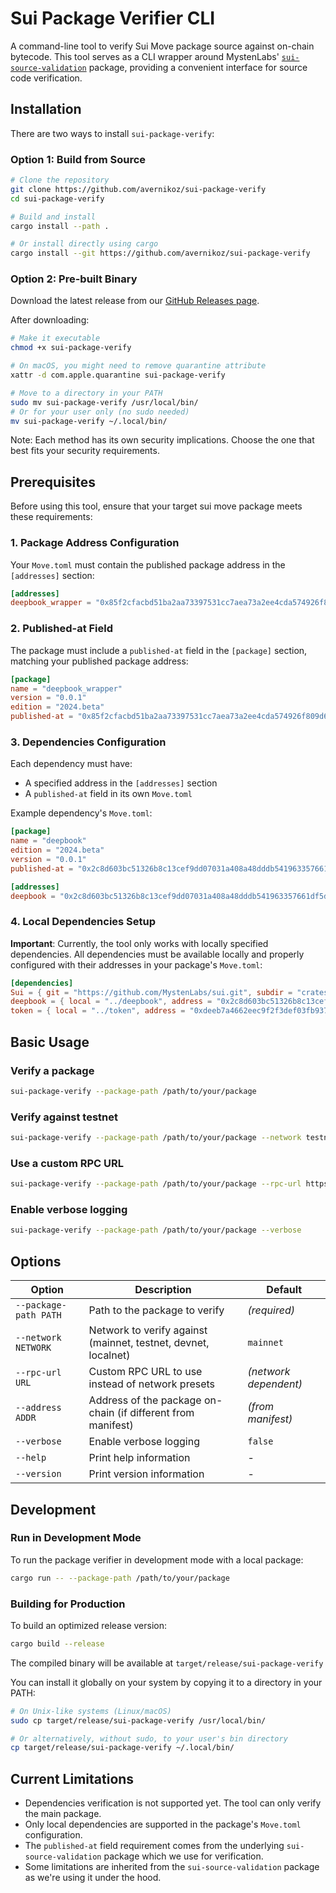 # Sui Package Verifier CLI

A command-line tool to verify Sui Move package source against on-chain bytecode. 
This tool serves as a CLI wrapper around MystenLabs' [`sui-source-validation`](https://github.com/MystenLabs/sui/tree/main/crates/sui-source-validation) package, providing a convenient interface for source code verification.

## Installation

There are two ways to install `sui-package-verify`:

### Option 1: Build from Source
```bash
# Clone the repository
git clone https://github.com/avernikoz/sui-package-verify
cd sui-package-verify

# Build and install
cargo install --path .

# Or install directly using cargo
cargo install --git https://github.com/avernikoz/sui-package-verify
```

### Option 2: Pre-built Binary
Download the latest release from our [GitHub Releases page](https://github.com/avernikoz/sui-package-verify/releases).

After downloading:
```bash
# Make it executable
chmod +x sui-package-verify

# On macOS, you might need to remove quarantine attribute
xattr -d com.apple.quarantine sui-package-verify

# Move to a directory in your PATH
sudo mv sui-package-verify /usr/local/bin/
# Or for your user only (no sudo needed)
mv sui-package-verify ~/.local/bin/
```

Note: Each method has its own security implications. Choose the one that best fits your security requirements.

## Prerequisites

Before using this tool, ensure that your target sui move package meets these requirements:

### 1. Package Address Configuration
Your `Move.toml` must contain the published package address in the `[addresses]` section:
```toml
[addresses]
deepbook_wrapper = "0x85f2cfacbd51ba2aa73397531cc7aea73a2ee4cda574926f809d62e088533805"
```

### 2. Published-at Field
The package must include a `published-at` field in the `[package]` section, matching your published package address:
```toml
[package]
name = "deepbook_wrapper"
version = "0.0.1"
edition = "2024.beta"
published-at = "0x85f2cfacbd51ba2aa73397531cc7aea73a2ee4cda574926f809d62e088533805"
```

### 3. Dependencies Configuration
Each dependency must have:
- A specified address in the `[addresses]` section
- A `published-at` field in its own `Move.toml`

Example dependency's `Move.toml`:
```toml
[package]
name = "deepbook"
edition = "2024.beta"
version = "0.0.1"
published-at = "0x2c8d603bc51326b8c13cef9dd07031a408a48dddb541963357661df5d3204809"

[addresses]
deepbook = "0x2c8d603bc51326b8c13cef9dd07031a408a48dddb541963357661df5d3204809"
```

### 4. Local Dependencies Setup
**Important**: Currently, the tool only works with locally specified dependencies. All dependencies must be available locally and properly configured with their addresses in your package's `Move.toml`:
```toml
[dependencies]
Sui = { git = "https://github.com/MystenLabs/sui.git", subdir = "crates/sui-framework/packages/sui-framework", rev = "framework/mainnet" }
deepbook = { local = "../deepbook", address = "0x2c8d603bc51326b8c13cef9dd07031a408a48dddb541963357661df5d3204809" }
token = { local = "../token", address = "0xdeeb7a4662eec9f2f3def03fb937a663dddaa2e215b8078a284d026b7946c270" }
```

## Basic Usage

### Verify a package
```bash
sui-package-verify --package-path /path/to/your/package
```
### Verify against testnet
```bash
sui-package-verify --package-path /path/to/your/package --network testnet
```
### Use a custom RPC URL
```bash
sui-package-verify --package-path /path/to/your/package --rpc-url https://your-custom-rpc.example.com
```
### Enable verbose logging

```bash
sui-package-verify --package-path /path/to/your/package --verbose
```

## Options

| Option | Description | Default |
|--------|-------------|---------|
| `--package-path PATH` | Path to the package to verify | _(required)_ |
| `--network NETWORK` | Network to verify against (mainnet, testnet, devnet, localnet) | `mainnet` |
| `--rpc-url URL` | Custom RPC URL to use instead of network presets | _(network dependent)_ |
| `--address ADDR` | Address of the package on-chain (if different from manifest) | _(from manifest)_ |
| `--verbose` | Enable verbose logging | `false` |
| `--help` | Print help information | - |
| `--version` | Print version information | - |


## Development

### Run in Development Mode
To run the package verifier in development mode with a local package:
```bash
cargo run -- --package-path /path/to/your/package
```

### Building for Production
To build an optimized release version:
```bash
cargo build --release
```
The compiled binary will be available at `target/release/sui-package-verify`

You can install it globally on your system by copying it to a directory in your PATH:
```bash
# On Unix-like systems (Linux/macOS)
sudo cp target/release/sui-package-verify /usr/local/bin/

# Or alternatively, without sudo, to your user's bin directory
cp target/release/sui-package-verify ~/.local/bin/
```

## Current Limitations

- Dependencies verification is not supported yet. The tool can only verify the main package.
- Only local dependencies are supported in the package's `Move.toml` configuration.
- The `published-at` field requirement comes from the underlying `sui-source-validation` package which we use for verification.
- Some limitations are inherited from the `sui-source-validation` package as we're using it under the hood.